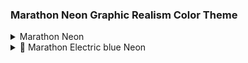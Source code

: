 ### Marathon Neon Graphic Realism Color Theme

<details>
<summary>Marathon Neon</summary>
<table>
<tr>
<th></th>
<th>Labels</th>
<th>Hex</th>
<th>RGB</th>
<th>HSL</th>
</tr>
<tr>
<td><img src="https://via.placeholder.com/23/B3FF00/000000?text=+" width="23"/></td>
<td>Neon Green</td>
<td><code>#B3FF00</code></td>
<td><code>rgb(179, 255, 0)</code></td>
<td><code>hsl(72, 100%, 50%)</code></td>
</tr>
<tr>
<td><img src="https://via.placeholder.com/23/074016/ffffff?text=+" width="23"/></td>
<td>Dark Green</td>
<td><code>#074016</code></td>
<td><code>rgb(7, 64, 22)</code></td>
<td><code>hsl(133, 80%, 14%)</code></td>
</tr>
<tr>
<td><img src="https://via.placeholder.com/23/007BFF/ffffff?text=+" width="23"/></td>
<td>Electric Blue</td>
<td><code>#007BFF</code></td>
<td><code>rgb(0, 123, 255)</code></td>
<td><code>hsl(210, 100%, 50%)</code></td>
</tr>
<tr>
<td><img src="https://via.placeholder.com/23/001540/ffffff?text=+" width="23"/></td>
<td>Dark Blue</td>
<td><code>#001540</code></td>
<td><code>rgb(0, 21, 64)</code></td>
<td><code>hsl(221, 100%, 13%)</code></td>
</tr>
<tr>
<td><img src="https://via.placeholder.com/23/FFD700/000000?text=+" width="23"/></td>
<td>Bright Yellow</td>
<td><code>#FFD700</code></td>
<td><code>rgb(255, 215, 0)</code></td>
<td><code>hsl(51, 100%, 50%)</code></td>
</tr>
<tr>
<td><img src="https://via.placeholder.com/23/008080/ffffff?text=+" width="23"/></td>
<td>Teal</td>
<td><code>#008080</code></td>
<td><code>rgb(0, 128, 128)</code></td>
<td><code>hsl(180, 100%, 25%)</code></td>
</tr>
<tr>
<td><img src="https://via.placeholder.com/23/D3D3D3/000000?text=+" width="23"/></td>
<td>Light Gray</td>
<td><code>#D3D3D3</code></td>
<td><code>rgb(211, 211, 211)</code></td>
<td><code>hsl(0, 0%, 83%)</code></td>
</tr>
<tr>
<td><img src="https://via.placeholder.com/23/363636/ffffff?text=+" width="23"/></td>
<td>Dark Gray</td>
<td><code>#363636</code></td>
<td><code>rgb(54, 54, 54)</code></td>
<td><code>hsl(0, 0%, 21%)</code></td>
</tr>
<tr>
<td><img src="https://via.placeholder.com/23/000000/ffffff?text=+" width="23"/></td>
<td>Black</td>
<td><code>#000000</code></td>
<td><code>rgb(0, 0, 0)</code></td>
<td><code>hsl(0, 0%, 0%)</code></td>
</tr>
<tr>
<td><img src="https://via.placeholder.com/23/FFFFFF/000000?text=+" width="23"/></td>
<td>White</td>
<td><code>#FFFFFF</code></td>
<td><code>rgb(255, 255, 255)</code></td>
<td><code>hsl(0, 0%, 100%)</code></td>
</tr>
</table>
</details>

<details>
<summary>🌌 Marathon Electric blue Neon</summary>
<table>
	<tr>
		<th>Labels</th>
		<th>Hex</th>
		<th>RGB</th>
		<th>HSL</th>
	</tr>
	<tr>
		<td>Primary Blue</td>
		<td><code>#0A7DD2</code></td>
		<td><code>rgb(10, 125, 210)</code></td>
		<td><code>hsl(207, 91%, 43%)</code></td>
	</tr>
	<tr>
		<td>Dark Blue</td>
		<td><code>#074988</code></td>
		<td><code>rgb(7, 73, 136)</code></td>
		<td><code>hsl(207, 90%, 28%)</code></td>
	</tr>
	<tr>
		<td>Light Blue</td>
		<td><code>#1B8FE4</code></td>
		<td><code>rgb(27, 143, 228)</code></td>
		<td><code>hsl(207, 83%, 50%)</code></td>
	</tr>
	<tr>
		<td>Accent Green</td>
		<td><code>#B3FF00</code></td>
		<td><code>rgb(179, 255, 0)</code></td>
		<td><code>hsl(84, 100%, 50%)</code></td>
	</tr>
	<tr>
		<td>Warning Red</td>
		<td><code>#EB0954</code></td>
		<td><code>rgb(235, 9, 84)</code></td>
		<td><code>hsl(341, 93%, 48%)</code></td>
	</tr>
	<tr>
		<td>Alert Yellow</td>
		<td><code>#FFD700</code></td>
		<td><code>rgb(255, 215, 0)</code></td>
		<td><code>hsl(51, 100%, 50%)</code></td>
	</tr>
	<tr>
		<td>Secondary Blue</td>
		<td><code>#007BFF</code></td>
		<td><code>rgb(0, 123, 255)</code></td>
		<td><code>hsl(211, 100%, 50%)</code></td>
	</tr>
	<tr>
		<td>Highlight Pink</td>
		<td><code>#FF47D6</code></td>
		<td><code>rgb(255, 71, 214)</code></td>
		<td><code>hsl(315, 100%, 64%)</code></td>
	</tr>
	<tr>
		<td>Surface Dark</td>
		<td><code>#363636</code></td>
		<td><code>rgb(54, 54, 54)</code></td>
		<td><code>hsl(0, 0%, 21%)</code></td>
	</tr>
	<tr>
		<td>Surface Light</td>
		<td><code>#E6FAFA</code></td>
		<td><code>rgb(230, 250, 250)</code></td>
		<td><code>hsl(180, 67%, 94%)</code></td>
	</tr>
</table>
</details>
